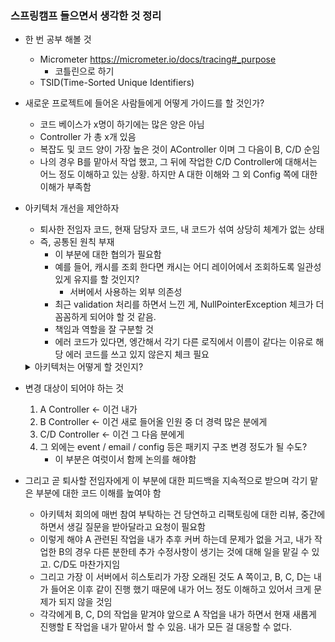 ### 스프링캠프 들으면서 생각한 것 정리


- 한 번 공부 해볼 것
    - Micrometer https://micrometer.io/docs/tracing#_purpose 
        - 코틀린으로 하기
    - TSID(Time-Sorted Unique Identifiers)


- 새로운 프로젝트에 들어온 사람들에게 어떻게 가이드를 할 것인가?
    - 코드 베이스가 x명이 하기에는 많은 양은 아님
    - Controller 가 총 x개 있음
    - 복잡도 및 코드 양이 가장 높은 것이 AController 이며 그 다음이 B, C/D 순임
    - 나의 경우 B를 맡아서 작업 했고, 그 뒤에 작업한 C/D Controller에 대해서는 어느 정도 이해하고 있는 상황. 하지만 A 대한 이해와 그 외 Config 쪽에 대한 이해가 부족함

- 아키텍처 개선을 제안하자
    - 퇴사한 전임자 코드, 현재 담당자 코드, 내 코드가 섞여 상당히 체계가 없는 상태
    - 즉, 공통된 원칙 부재
        - 이 부분에 대한 협의가 필요함
        - 예를 들어, 캐시를 조회 한다면 캐시는 어디 레이어에서 조회하도록 일관성 있게 유지를 할 것인지?
            - 서버에서 사용하는 외부 의존성
        - 최근 validation 처리를 하면서 느낀 게, NullPointerException 체크가 더 꼼꼼하게 되어야 할 것 같음.
        - 책임과 역할을 잘 구분할 것
        - 에러 코드가 있다면, 엥간해서 각기 다른 로직에서 이름이 같다는 이유로 해당 에러 코드를 쓰고 있지 않은지 체크 필요
   
    <details>
        <summary>아키텍처는 어떻게 할 것인지?</summary>

    - DDD, port & adapter, event driven 구조
    - 구성에서 고민이 필요한 것
        - 패키지 구성
            - Application
            - Domain
            - Infra
                - Adapter
                - Api
                - Events
                - persistence
        - 이벤트 구성
            - 이 부분은 이미 되어 있는 것이 있음
            - 다만, 문서화가 필요할 듯 싶음(다른 것도 마찬가지)
        - 도메인 구성
            - 고민할 것은 anemic or rich?
            - Getter & Setter 정도만 있는 anemic 도메인을 어떻게 할 것인지?
            - 단순히 DB schema가 아닌 domain modeling이 필요
                - 역할과 책임에 대해 고민할 것
            - 역할을 정했다면, 역할에 맞는 타입을 구성할 것
                - 추상화된 스키마 구성이 필요함 (schema.org)
    - 의존성의 방향을 정리할 것
        - 도메인에선 인프라에 대한 의존성이 있어선 안 된다.
            - 예를 들어, 페이징을 위해 해당 프로퍼티를 도메인에 넣으면 안 됌
            - 요청에 대해 책임을 담당할 인터페이스를 생성하고 행동을 정의한다.
                - 요청에 대한 쿼리 생성
                - 요청에 대한 페이징 쿼리 생성
            - MemberRequest<T> 
                - Member
                - T page()
                - T query()
            - MemberRequest 인터페이스로 레이어 간 메시지를 전송
            - 메소드 구현은 구현체에서 DB에 알맞는 타입으로 구현할 것
    - 비즈니스 흐름의 직관성과 유연성 둘 중 어떤 것을 더 가치를 둘 것인지?
        - 직관성에 가치를 둔다면, 해당 코드만 보고도 어떤 로직이 어디에 구현되어 있는지 파악이 될 수 있어야 함
        - 유연성에 가치를 둔다면, 이 부분은 좀 어려울 수 있음. 다만, 패키지나 애플리케이션 등의 책임에 대한 정보를 바탕으로 코드 구현 위치를 유추할 수 있게끔 구성하는 등 노력하는게 중요함.

    </details>
   

- 변경 대상이 되어야 하는 것
    1. A Controller <- 이건 내가 
    2. B Controller <- 이건 새로 들어올 인원 중 더 경력 많은 분에게
    3. C/D Controller <- 이건 그 다음 분에게
    4. 그 외에는 event / email / config 등은 패키지 구조 변경 정도가 될 수도? 
        - 이 부분은 여럿이서 함께 논의를 해야함

- 그리고 곧 퇴사할 전임자에게 이 부분에 대한 피드백을 지속적으로 받으며 각기 맡은 부분에 대한 코드 이해를 높여야 함
    - 아키텍처 회의에 매번 참여 부탁하는 건 당연하고 리팩토링에 대한 리뷰, 중간에 하면서 생길 질문을 받아달라고 요청이 필요함
    - 이렇게 해야 A 관련된 작업을 내가 추후 커버 하는데 문제가 없을 거고, 내가 작업한 B의 경우 다른 분한테 추가 수정사항이 생기는 것에 대해 일을 맡길 수 있고. C/D도 마찬가지임
    - 그리고 가장 이 서버에서 히스토리가 가장 오래된 것도 A 쪽이고, B, C, D는 내가 들어온 이후 같이 진행 했기 때문에 내가 어느 정도 이해하고 있어서 크게 문제가 되지 않을 것임
    - 각각에게 B, C, D의 작업을 맡겨야 앞으로 A 작업을 내가 하면서 현재 새롭게 진행할 E 작업을 내가 맡아서 할 수 있음. 내가 모든 걸 대응할 수 없다. 